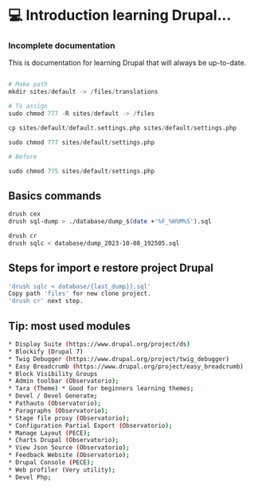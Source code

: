 # 💻 Introduction learning Drupal...

### Incomplete documentation

This is documentation for learning Drupal that will always be up-to-date.

```python   

# Make path
mkdir sites/default -> /files/translations

# To assign 
sudo chmod 777 -R sites/default -> /files

cp sites/default/default.settings.php sites/default/settings.php

sudo chmod 777 sites/default/settings.php

# Before 

sudo chmod 775 sites/default/settings.php

```

## Basics commands

```bash
drush cex 
drush sql-dump > ./database/dump_$(date +'%F_%H%M%S').sql

drush cr
drush sqlc < database/dump_2023-10-08_192505.sql

```

## Steps for import e restore project Drupal

```bash
'drush sqlc < database/{last_dump}}.sql'
Copy path 'files' for new clone project.
'drush cr' next step.

```
## Tip: most used modules

```bash
* Display Suite (https://www.drupal.org/project/ds)
* Blockify (Drupal 7)
* Twig Debugger (https://www.drupal.org/project/twig_debugger)
* Easy Breadcrumb (https://www.drupal.org/project/easy_breadcrumb)
* Block Visibility Groups
* Admin toolbar (Observatorio);
* Tara (Theme) * Good for beginners learning themes;
* Devel / Devel Generate;
* Pathauto (Observatorio);
* Paragraphs (Observatorio);
* Stage file proxy (Observatorio);
* Configuration Partial Export (Observatorio);
* Manage Layout (PECE);
* Charts Drupal (Observatorio);
* View Json Source (Observatorio);
* Feedback Website (Observatorio);
* Drupal Console (PECE);
* Web profiler (Very utility);
* Devel Php;
```
